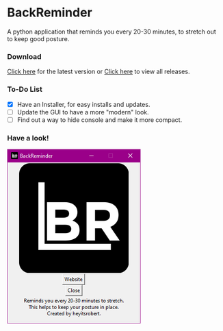 # BackReminder

A python application that reminds you every 20-30 minutes, to stretch out to keep good posture.

### Download
[Click here](https://github.com/heyitsrobert/BackReminder/releases/download/v1.0.1/BackReminder_v1.0.1.exe) for the latest version or [Click here](https://github.com/heyitsrobert/BackReminder/releases) to view all releases.

### To-Do List
- [x] Have an Installer, for easy installs and updates.
- [ ] Update the GUI to have a more "modern" look.
- [ ] Find out a way to hide console and make it more compact.

### Have a look!

![Example of BackReminder](https://raw.githubusercontent.com/heyitsrobert/BackReminder/master/.examples/example1.png)